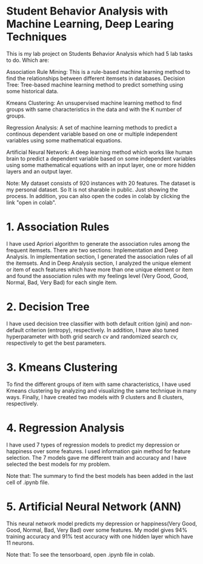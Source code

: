 # Student Behavior Analysis with Machine Learning, Deep Learing Techniques
This is my lab project on Students Behavior Analysis which had 5 lab tasks to do. Which are:

Association Rule Mining: 
This is a rule-based machine learning method to find the relationships between different itemsets in databases. 
Decision Tree:
Tree-based machine learning method to predict something using some historical data.

Kmeans Clustering:
An unsupervised machine learning method to find groups with same characteristics in the data and with the K number of groups.

Regression Analysis:
A set of machine learning methods to predict a continous dependent variable based on one or multiple independent variables using some mathematical equations.

Artificial Neural Network:
A deep learning method which works like human brain to predict a dependent variable based on some independent variables using some mathematical equations with an input layer, one or more hidden layers and an output layer.




Note: My dataset consists of 920 instances with 20 features. The dataset is my personal dataset. So It is not sharable in public. Just showing the process. In addition, you can also open the codes in colab by clicking the link "open in colab". 


# 1. Association Rules
I have used Apriori algorithm to generate the association rules among the frequent itemsets. There are two sections: Implementation and Deep Analysis. In implementation section, I generated the association rules of all the itemsets. And in Deep Analysis section, I analyzed the unique element or item of each features which have more than one unique element or item and found the association rules with my feelings level (Very Good, Good, Normal, Bad, Very Bad) for each single item. 


# 2. Decision Tree
I have used decision tree classifier with both default crition (gini) and non-default criterion (entropy), respectively. In addition, I have also tuned hyperparameter with both grid search cv and randomized search cv, respectively to get the best parameters.


# 3. Kmeans Clustering
To find the different groups of item with same characteristics, I have used Kmeans clustering by analyzing and visualizing the same technique in many ways. Finally, I have created two models with 9 clusters and 8 clusters, respectively. 


# 4. Regression Analysis
I have used 7 types of regression models to predict my depression or happiness over some features. I used information gain method for feature selection. The 7 models gave me different train and accuracy and I have selected the best models for my problem. 

Note that: The summary to find the best models has been added in the last cell of .ipynb file.


# 5. Artificial Neural Network (ANN)
This neural network model predicts my depression or happiness(Very Good, Good, Normal, Bad, Very Bad) over some features. My model gives 94% training accuracy and 91% test accuracy with one hidden layer which have 11 neurons. 

Note that: To see the tensorboard, open .ipynb file in colab. 


